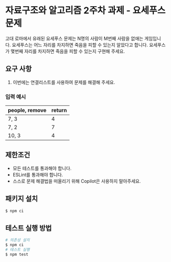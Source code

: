 # 자료구조와 알고리즘 2주차 과제 - 요세푸스 문제

고대 로마에서 유래된 요세푸스 문제는 N명의 사람이 M번째 사람을 없애는 게임입니다. 요세푸스는 어느 자리를 차지하면 죽음을 피할 수 있는지 알았다고 합니다. 요세푸스가 몇번째 자리를 차지하면 죽음을 피할 수 있는지 구현해 주세요.

## 요구 사항

1. 이번에는 연결리스트를 사용하여 문제를 해결해 주세요.

### 입력 예시

| people, remove | return |
| --- | --- |
| 7, 3 | 4 |
| 7, 2 | 7 |
| 10, 3 | 4 |

## 제한조건

- 모든 테스트를 통과해야 합니다.
- ESLint를 통과해야 합니다.
- 스스로 문제 해결법을 떠올리기 위해 Copilot은 사용하지 말아주세요.

## 패키지 설치

```bash
$ npm ci
```

## 테스트 실행 방법

```bash
# 의존성 설치
$ npm ci
# 테스트 실행
$ npm test
```
